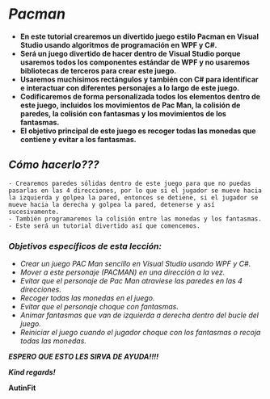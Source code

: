 # _Pacman_

- **En este tutorial crearemos un divertido juego estilo Pacman en Visual Studio usando algoritmos de programación en WPF y C#.**
- **Será un juego divertido de hacer dentro de Visual Studio porque usaremos todos los componentes estándar de WPF y no usaremos bibliotecas de terceros para crear este juego.** 
- **Usaremos muchísimos rectángulos y también con C# para identificar e interactuar con diferentes personajes a lo largo de este juego.**
- **Codificaremos de forma personalizada todos los elementos dentro de este juego, incluidos los movimientos de Pac Man, la colisión de paredes, la colisión con fantasmas y los movimientos de los fantasmas.** 
- **El objetivo principal de este juego es recoger todas las monedas que contiene y evitar a los fantasmas.**

## _Cómo hacerlo???_

```
- Crearemos paredes sólidas dentro de este juego para que no puedas pasarlas en las 4 direcciones, por lo que si el jugador se mueve hacia la izquierda y golpea la pared, entonces se detiene, si el jugador se mueve hacia la derecha y golpea la pared, detenerse y así sucesivamente.
- También programaremos la colisión entre las monedas y los fantasmas.
- Este será un tutorial divertido así que comencemos.
```

### _Objetivos específicos de esta lección:_

- _Crear un juego PAC Man sencillo en Visual Studio usando WPF y C#._
- _Mover a este personaje (PACMAN) en una dirección a la vez._
- _Evitar que el personaje de Pac Man atraviese las paredes en las 4 direcciones._
- _Recoger todas las monedas en el juego._
- _Evitar que el personaje choque con fantasmas._
- _Animar fantasmas que van de izquierda a derecha dentro del bucle del juego._
- _Reiniciar el juego cuando el jugador choque con los fantasmas o recoja todas las monedas._

_**ESPERO QUE ESTO LES SIRVA DE AYUDA!!!!**_

_**Kind regards!**_

**AutinFit**
